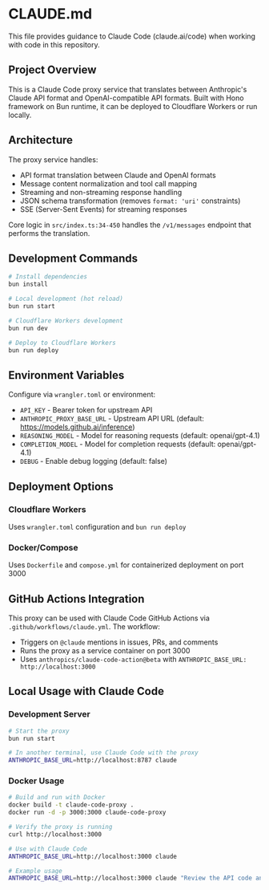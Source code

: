 # CLAUDE.md

This file provides guidance to Claude Code (claude.ai/code) when working with code in this repository.

## Project Overview

This is a Claude Code proxy service that translates between Anthropic's Claude API format and OpenAI-compatible API formats. Built with Hono framework on Bun runtime, it can be deployed to Cloudflare Workers or run locally.

## Architecture

The proxy service handles:
- API format translation between Claude and OpenAI formats
- Message content normalization and tool call mapping
- Streaming and non-streaming response handling 
- JSON schema transformation (removes `format: 'uri'` constraints)
- SSE (Server-Sent Events) for streaming responses

Core logic in `src/index.ts:34-450` handles the `/v1/messages` endpoint that performs the translation.

## Development Commands

```bash
# Install dependencies
bun install

# Local development (hot reload)
bun run start

# Cloudflare Workers development
bun run dev

# Deploy to Cloudflare Workers  
bun run deploy
```

## Environment Variables

Configure via `wrangler.toml` or environment:
- `API_KEY` - Bearer token for upstream API
- `ANTHROPIC_PROXY_BASE_URL` - Upstream API URL (default: https://models.github.ai/inference)  
- `REASONING_MODEL` - Model for reasoning requests (default: openai/gpt-4.1)
- `COMPLETION_MODEL` - Model for completion requests (default: openai/gpt-4.1)
- `DEBUG` - Enable debug logging (default: false)

## Deployment Options

### Cloudflare Workers
Uses `wrangler.toml` configuration and `bun run deploy`

### Docker/Compose  
Uses `Dockerfile` and `compose.yml` for containerized deployment on port 3000

## GitHub Actions Integration

This proxy can be used with Claude Code GitHub Actions via `.github/workflows/claude.yml`. The workflow:
- Triggers on `@claude` mentions in issues, PRs, and comments
- Runs the proxy as a service container on port 3000 
- Uses `anthropics/claude-code-action@beta` with `ANTHROPIC_BASE_URL: http://localhost:3000`

## Local Usage with Claude Code

### Development Server
```bash
# Start the proxy
bun run start

# In another terminal, use Claude Code with the proxy
ANTHROPIC_BASE_URL=http://localhost:8787 claude
```

### Docker Usage
```bash
# Build and run with Docker
docker build -t claude-code-proxy .
docker run -d -p 3000:3000 claude-code-proxy

# Verify the proxy is running
curl http://localhost:3000

# Use with Claude Code
ANTHROPIC_BASE_URL=http://localhost:3000 claude

# Example usage
ANTHROPIC_BASE_URL=http://localhost:3000 claude "Review the API code and suggest improvements"
```